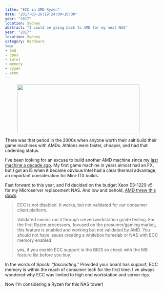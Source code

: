 ```yaml
---
title: "ECC in AMD Ryzen"
date: "2017-03-26T19:24:00+10:00"
year: "2017"
location: Sydney
abstract: "I could be going back to AMD for my next NAS"
year: "2017"
location: Sydney
category: Hardware
tag: 
- amd
- cpus
- intel
- memory
- ryzen
- xeon
---
```

<figure><img src="https://rubenerd.com/files/2017/ryzen@1x.jpg" alt="" style="width:400px; height:160px" srcset="https://rubenerd.com/files/2017/ryzen@1x.jpg 1x, https://rubenerd.com/files/2017/ryzen@2x.jpg 2x" /></figure>

There was that period in the 2000s when anyone worth their salt build their game machines with AMDs. Athlons were faster, cheaper, and had that underdog status.

I've been looking for an excuse to build another AMD machine since my [last machine a decade ago]. My first game machine in years almost had an FX, but I got an i5 when it became obvious Intel had a clear thermal advantage; an important consideration for Mini-ITX builds.

Fast forward to this year, and I'd decided on the budget Xeon E3-1220 v5 for my Microserver replacement NAS. And low and behold, [AMD threw this down]:

> ECC is not disabled. It works, but not validated for our consumer client platform.
>  
> Validated means run it through server/workstation grade testing. For the first Ryzen processors, focused on the prosumer/gaming market, this feature is enabled and working but not validated by AMD. You should not have issues creating a whitebox homelab or NAS with ECC memory enabled.
> 
> yes, if you enable ECC support in the BIOS so check with the MB feature list before you buy.

In the words of Spock: *"fascinating."* Provided your board has support, ECC memory is within the reach of consumer tech for the first time. I've always wondered why ECC was limited to high end workstation and server rigs.

Now I'm considering a Ryzen for this NAS tower!

[last machine a decade ago]: https://rubenerd.com/sim-lim-square-and-the-athlon-x2/
[AMD threw this down]: https://www.overclock3d.net/news/cpu_mainboard/amd_confirms_that_ryzen_supports_ecc_memory/1

